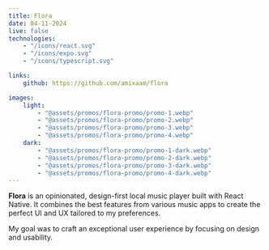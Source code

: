 ```yaml
---
title: Flora
date: 04-11-2024
live: false
technologies:
    - "/icons/react.svg"
    - "/icons/expo.svg"
    - "/icons/typescript.svg"

links:
    github: https://github.com/amixaam/flora

images:
    light:
        - "@assets/promos/flora-promo/promo-1.webp"
        - "@assets/promos/flora-promo/promo-2.webp"
        - "@assets/promos/flora-promo/promo-3.webp"
        - "@assets/promos/flora-promo/promo-4.webp"
    dark:
        - "@assets/promos/flora-promo/promo-1-dark.webp"
        - "@assets/promos/flora-promo/promo-2-dark.webp"
        - "@assets/promos/flora-promo/promo-3-dark.webp"
        - "@assets/promos/flora-promo/promo-4-dark.webp"
---
```


**Flora** is an opinionated, design-first local music player built with React Native. It combines the best features from various music apps to create the perfect UI and UX tailored to my preferences.

My goal was to craft an exceptional user experience by focusing on design and usability.
